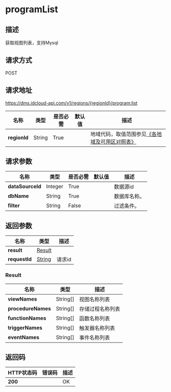 # programList


## 描述
获取视图列表，支持Mysql

## 请求方式
POST

## 请求地址
https://dms.jdcloud-api.com/v1/regions/{regionId}/program:list

|名称|类型|是否必需|默认值|描述|
|---|---|---|---|---|
|**regionId**|String|True| |地域代码，取值范围参见[《各地域及可用区对照表》](../Enum-Definitions/Regions-AZ.md)|

## 请求参数
|名称|类型|是否必需|默认值|描述|
|---|---|---|---|---|
|**dataSourceId**|Integer|True| |数据源id|
|**dbName**|String|True| |数据库名称。|
|**filter**|String|False| |过滤条件。|


## 返回参数
|名称|类型|描述|
|---|---|---|
|**result**|[Result](programlist#result)| |
|**requestId**|[String](programlist#result)|请求id|

### <div id="result">Result</div>
|名称|类型|描述|
|---|---|---|
|**viewNames**|String[]|视图名称列表|
|**procedureNames**|String[]|存储过程名称列表|
|**functionNames**|String[]|函数名称列表|
|**triggerNames**|String[]|触发器名称列表|
|**eventNames**|String[]|事件名称列表|

## 返回码
|HTTP状态码|错误码|描述|
|---|---|---|
|**200**||OK|
